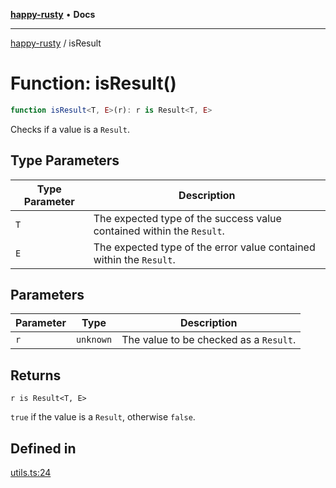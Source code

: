 [**happy-rusty**](../README.md) • **Docs**

***

[happy-rusty](../README.md) / isResult

# Function: isResult()

```ts
function isResult<T, E>(r): r is Result<T, E>
```

Checks if a value is a `Result`.

## Type Parameters

| Type Parameter | Description |
| ------ | ------ |
| `T` | The expected type of the success value contained within the `Result`. |
| `E` | The expected type of the error value contained within the `Result`. |

## Parameters

| Parameter | Type | Description |
| ------ | ------ | ------ |
| `r` | `unknown` | The value to be checked as a `Result`. |

## Returns

`r is Result<T, E>`

`true` if the value is a `Result`, otherwise `false`.

## Defined in

[utils.ts:24](https://github.com/JiangJie/happy-rusty/blob/7d7f4ab2132e507f77594d030495f95b5688b84a/src/enum/utils.ts#L24)
